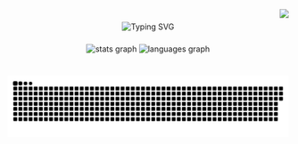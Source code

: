 <img align="right" src="https://visitor-badge.laobi.icu/badge?page_id=nivleking.nivleking&"  />

###

<div align="center">
  <img src="https://readme-typing-svg.herokuapp.com?font=Poppins&color=5D97F7&size=30&center=true&vCenter=true&width=500&lines=Welcome!" alt="Typing SVG"/>
</div>

###

###

<div align="center">
  <img src="https://github-readme-stats.vercel.app/api?username=nivleking&show_icons=true&bg_color=30,e96443,904e95&text_color=ffffff&title_color=ffffff&icon_color=ffffff&hide_border=true" height="150" alt="stats graph"  />
  <img src="https://github-readme-stats.vercel.app/api/top-langs/?username=nivleking&layout=compact&bg_color=30,e96443,904e95&text_color=ffffff&title_color=ffffff&icon_color=ffffff&hide_border=true" height="150" alt="languages graph"  />
</div>

###

<div align="center">
</div>

###

<br clear="both">

<img src="https://raw.githubusercontent.com/nivleking/nivleking/output/github-contribution-grid-snake-dark.svg" alt="snake_animation" />

###

<!--
<img src="https://github-readme-stats.vercel.app/api?username=nivleking&show_icons=true&theme=default#gh-light-mode-only" alt="stats" />
<img alt="stats" src="https://github-readme-stats.vercel.app/api?username=nivleking&show_icons=true&theme=dark"/>
<img alt="top_langs" src="https://github-readme-stats.vercel.app/api/top-langs/?username=nivleking&layout=compact"/>
**nivleking/nivleking** is a ✨ _special_ ✨ repository because its `README.md` (this file) appears on your GitHub profile.
<img src="https://github-readme-stats.vercel.app/api?username=nivleking&show_icons=true&bg_color=30,e96443,904e95" alt="stats"/>

<picture>
  <source
    srcset="https://github-readme-stats.vercel.app/api/top-langs/?username=nivleking&layout=compact&bg_color=30,e96443,904e95&theme=dark"
    media="(prefers-color-scheme: dark)"
  />
  <source
    srcset="https://github-readme-stats.vercel.app/api/top-langs/?username=nivleking&layout=compact&bg_color=30,e96443,904e95"
    media="(prefers-color-scheme: light), (prefers-color-scheme: no-preference)"
  />
  <img alt="top_langs" src="https://github-readme-stats.vercel.app/api/top-langs/?username=nivleking&layout=compact&bg_color=30,e96443,904e95" />
</picture>

Here are some ideas to get you started:

- 🔭 I’m currently working on ...
- 🌱 I’m currently learning ...
- 👯 I’m looking to collaborate on ...
- 🤔 I’m looking for help with ...
- 💬 Ask me about ...
- 📫 How to reach me: ...
- 😄 Pronouns: ...
- ⚡ Fun fact: ...
-->
